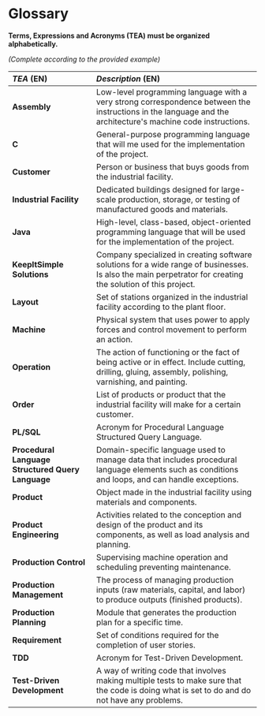 # Glossary

**Terms, Expressions and Acronyms (TEA) must be organized alphabetically.**

_(Complete according to the provided example)_

| **_TEA_** (EN)                                    | **_Description_** (EN)                                                                                                                                      |                                       
|:--------------------------------------------------|:------------------------------------------------------------------------------------------------------------------------------------------------------------|
| **Assembly**                                      | Low-level programming language with a very strong correspondence between the instructions in the language and the architecture's machine code instructions. |
| **C**                                             | General-purpose programming language that will me used for the implementation of the project.                                                               |
| **Customer**                                      | Person or business that buys goods from the industrial facility.                                                                                            |
| **Industrial Facility**                           | Dedicated buildings designed for large-scale production, storage, or testing of manufactured goods and materials.                                           |
| **Java**                                          | High-level, class-based, object-oriented programming language that will be used for the implementation of the project.                                      |     
| **KeepItSimple Solutions**                        | Company specialized in creating software solutions for a wide range of businesses. Is also the main perpetrator for creating the solution of this project.  |                                                                    |
| **Layout**                                        | Set of stations organized in the industrial facility according to the plant floor.                                                                          |
| **Machine**                                       | Physical system that uses power to apply forces and control movement to perform an action.                                                                  |
| **Operation**                                     | The action of functioning or the fact of being active or in effect. Include cutting, drilling, gluing, assembly, polishing, varnishing, and painting.       |
| **Order**                                         | List of products or product that the industrial facility will make for a certain customer.                                                                  |
| **PL/SQL**                                        | Acronym for Procedural Language Structured Query Language.                                                                                                  |
| **Procedural Language Structured Query Language** | Domain-specific language used to manage data that includes procedural language elements such as conditions and loops, and can handle exceptions.            |
| **Product**                                       | Object made in the industrial facility using materials and components.                                                                                      |
| **Product Engineering**                           | Activities related to the conception and design of the product and its components, as well as load analysis and planning.                                   |
| **Production Control**                            | Supervising machine operation and scheduling preventing maintenance.                                                                                        |
| **Production Management**                         | The process of managing production inputs (raw materials, capital, and labor) to produce outputs (finished products).                                       |
| **Production Planning**                           | Module that generates the production plan for a specific time.                                                                                              |
| **Requirement**                                   | Set of conditions required for the completion of user stories.                                                                                              |
| **TDD**                                           | Acronym for Test-Driven Development.                                                                                                                        |
| **Test-Driven Development**                       | A way of writing code that involves making multiple tests to make sure that the code is doing what is set to do and do not have any problems.               |








